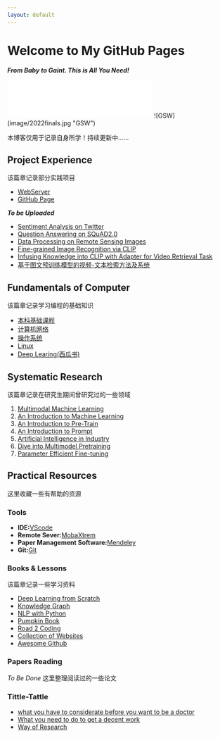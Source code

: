 ```yaml
---
layout: default
---
```


# Welcome to My GitHub Pages
***From Baby to Gaint. This is All You Need!***
<iframe frameborder="no" border="0" marginwidth="0" marginheight="0" width=330 height=86 src="//music.163.com/outchain/player?type=2&id=22712636&auto=1&height=66"></iframe>
![GSW](image/2022finals.jpg "GSW")

本博客仅用于记录自身所学！持续更新中......
<!-- 这里写一下自己的技术能力 -->
## Project Experience
该篇章记录部分实践项目
- [WebServer](post\Project\WebServer.html)
- [GitHub Page](post/Project/GithubPage.html)

***To be Uploaded***
- [Sentiment Analysis on Twitter]()
- [Question Answering on SQuAD2.0]()
- [Data Processing on Remote Sensing Images]()
- [Fine-grained Image Recognition via CLIP]()
- [Infusing Knowledge into CLIP with Adapter for Video Retrieval Task]()
- [基于图文预训练模型的视频-文本检索方法及系统]()


## Fundamentals of Computer
该篇章记录学习编程的基础知识
- [本科基础课程](post/Fundamentals%20of%20Computer/Lessons_in_College.html)
- [计算机网络](post/Fundamentals%20of%20Computer/计算机网络%205b23428c487d4aad9d4d58b9cc05eefc.html)
- [操作系统](post/Fundamentals%20of%20Computer/操作系统%202c476e65bedd4ea48ddce8c8fdc15f36.html)
- [Linux](post/Fundamentals%20of%20Computer/Linux%20e0d1ca4833c14e5a8c23ad77140dcdb2.html)
- [Deep Learing(西瓜书)](post/Deep%20Learning/西瓜书复习%2092cf2a17f0a94f80bcc9f16802eff22f.html)


## Systematic Research
该篇章记录在研究生期间曾研究过的一些领域
1. [Multimodal Machine Learning](post/Deep%20Learning/MMML.html)
2. [An Introduction to Machine Learning](post/Deep%20Learning/Deep%20learning.html)
3. [An Introduction to Pre-Train](post/Deep%20Learning/Pre-train.html)
4. [An Introduction to Prompt](post/Deep%20Learning/Prompt.html)
5. [Artificial Intelligence in Industry](post/Deep%20Learning/IndustrialDL.html)
6. [Dive into Multimodel Pretraining](post/Deep%20Learning/Zero%20to%20Hero%20e13074a921e441309ca2c69fd25524c5.html)
7. [Parameter Efficient Fine-tuning]()

## Practical Resources
这里收藏一些有帮助的资源
### Tools
-  **IDE:**[VScode](https://blog.csdn.net/weixin_50821119/article/details/110528064)
- **Remote Sever:**[MobaXtrem](https://mobaxterm.mobatek.net/)
- **Paper Management Software:**[Mendeley](https://www.mendeley.com/)
- **Git:**[Git](post\Tool\Git.html)


### Books & Lessons
该篇章记录一些学习资料
- [Deep Learning from Scratch](books/DL%20from%20scratch.pdf) 
- [Knowledge Graph](books/DL%20and%20KG.pdf)
- [NLP with Python](books/NLP%20with%20python.pdf)
- [Pumpkin Book](books/pumpkin_book.pdf)
- [Road 2 Coding](https://r2coding.com)
- [Collection of Websites](post/Resource/Websites.html)
- [Awesome Github](post/Resource/Awesome%20Github%209a9a0304ecba44b4893f79f023066fb1.html)

### Papers Reading
*To Be Done*
这里整理阅读过的一些论文

### Tittle-Tattle
- [what you have to considerate before you want to be a doctor](https://gong.ustc.edu.cn/2022/0107/c21173a559545/page.htm)
- [What you need to do to get a decent work](post/杂谈/关于找工作.html)
- [Way of Research](post/杂谈/我的科研观.html)






